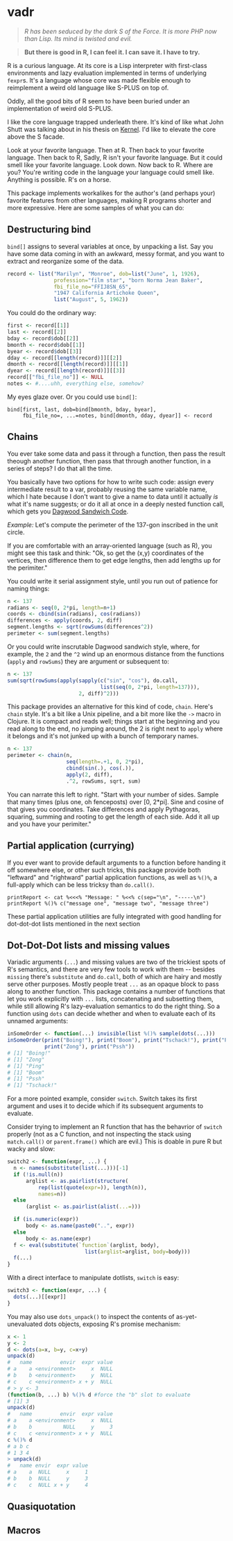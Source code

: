 vadr
======

> _R has been seduced by the dark S of the Force. It is more PHP now
> than Lisp. Its mind is twisted and evil._

> __But there is good in R, I can feel it. I can save it. I have to try.__

R is a curious language. At its core is a Lisp interpreter with
first-class environments and lazy evaluation implemented in terms of
underlying `fexpr`s. It's a language whose core was made flexible
enough to reimplement a weird old language like S-PLUS on top of.

Oddly, all the good bits of R seem to have been buried under
an implementation of weird old S-PLUS.

I like the core language trapped underleath there. It's kind of like
what John Shutt was talking about in his thesis on
[Kernel][kernel]. I'd like to elevate the core above the S facade.

[kernel]: http://web.cs.wpi.edu/~jshutt/kernel.html

Look at your favorite language. Then at R. Then back to your
favorite language. Then back to R, Sadly, R isn't your favorite
language. But it could smell like your favorite language. Look
down. Now back to R. Where are you? You're writing code in the
language your language could smell like. Anything is possible.
R's on a horse.

This package implements workalikes for the author's (and perhaps your)
favorite features from other languages, making R programs shorter and
more expressive. Here are some samples of what you can do:

## Destructuring bind

`bind[]` assigns to several variables at once, by unpacking a list. Say
you have some data coming in with an awkward, messy format, and you
want to extract and reorganize some of the data.

```r
record <- list("Marilyn", "Monroe", dob=list("June", 1, 1926),
               profession="film star", "born Norma Jean Baker",
               fbi_file_no="FFIJ8SN_65",
               "1947 California Artichoke Queen",
               list("August", 5, 1962))
```

You could do the ordinary way:

```r
first <- record[[1]]
last <- record[[2]]
bday <- record$dob[[2]]
bmonth <- record$dob[[1]]
byear <- record$dob[[3]]
dday <- record[[length(record)]][[2]]
dmonth <- record[[length(record)]][[1]]
dyear <- record[[length(record)]][[3]]
record[["fbi_file_no"]] <- NULL
notes <- #....uhh, everything else, somehow?
```

My eyes glaze over. Or you could use `bind[]`:

```
bind[first, last, dob=bind[bmonth, bday, byear],
     fbi_file_no=, ...=notes, bind[dmonth, dday, dyear]] <- record
```

## Chains

You ever take some data and pass it through a function, then pass the
result theough another function, then pass that through another
function, in a series of steps? I do that all the time.

You basically have two options for how to write such code: assign
every intermediate result to a var, probably reusing the same variable
name, which I hate because I don't want to give a name to data until
it actually _is_ what it's name suggests; or do it all at once in a
deeply nested function call, which gets you
[Dagwood Sandwich Code](http://c2.com/cgi/wiki?ThickBreadSmell).

*Example:* Let's compute the perimeter of the 137-gon inscribed in the
unit circle.

If you are comfortable with an array-oriented language (such as R),
you might see this task and think: "Ok, so get the (x,y) coordinates
of the vertices, then difference them to get edge lengths, then add
lengths up for the perimiter."

You could write it serial assignment style, until you run out of patience
for naming things:

```r
n <- 137
radians <- seq(0, 2*pi, length=n+1)
coords <- cbind(sin(radians), cos(radians))
differences <- apply(coords, 2, diff)
segment.lengths <- sqrt(rowSums(differences^2))
perimeter <- sum(segment.lengths)
```

Or you could write inscrutable Dagwood sandwich style, where, for
example, the `2` and the `^2` wind up an enormous distance from the functions
(`apply` and `rowSums`) they are argument or subsequent to:

```r
n <- 137
sum(sqrt(rowSums(apply(sapply(c("sin", "cos"), do.call,
                              list(seq(0, 2*pi, length=137))),
                       2, diff)^2)))
```

This package provides an alternative for this kind of code,
`chain`. Here's `chain` style. It's a bit like a Unix pipeline, and a
bit more like the `->` macro in Clojure. It is compact and reads
well; things start at the beginning and you read along to
the end, no jumping around, the 2 is right next to `apply` where it
belongs and it's not junked up with a bunch of temporary names.

```r
n <- 137
perimeter <- chain(n,
                   seq(length=.+1, 0, 2*pi),
                   cbind(sin(.), cos(.)),
                   apply(2, diff),
                   .^2, rowSums, sqrt, sum)
```

You can narrate this left to right. "Start with your number of
sides. Sample that many times (plus one, oh fenceposts) over [0, 2*pi].
Sine and cosine of that gives you coordinates. Take differences and apply
Pythagoras, squaring, summing and rooting to get the length of each side.
Add it all up and you have your perimiter."

## Partial application (currying)

If you ever want to provide default arguments to a function before
handing it off somewhere else, or other such tricks, this package
provide both "leftward" and "rightward" partial application functions,
as well as `%()%`, a full-apply which can be less tricksy than
`do.call()`.

```
printReport <- cat %<<<% "Message: " %<<% c(sep="\n", "-----\n")
printReport %()% c("message one", "message two", "message three")
```

These partial application utilities are fully integrated with good
handling for dot-dot-dot lists mentioned in the next section

## Dot-Dot-Dot lists and missing values

Variadic arguments (`...`) and missing values are two of the trickiest
spots of R's semantics, and there are very few tools to work with them
-- besides `missing` there's `substitute` and `do.call`, both of which
are hairy and mostly serve other purposes. Mostly people treat `...`
as an opaque block to pass along to another function. This package
contains a number of functions that let you work explicitly with `...`
lists, concatenating and subsetting them, while still allowing R's
lazy-evaluation semantics to do the right thing. So a function using
`dots` can decide whether and when to evaluate each of its unnamed
arguments:

```r
inSomeOrder <- function(...) invisible(list %()% sample(dots(...)))
inSomeOrder(print("Boing!"), print("Boom"), print("Tschack!"), print("Ping"),
            print("Zong"), print("Pssh"))
# [1] "Boing!"
# [1] "Zong"
# [1] "Ping"
# [1] "Boom"
# [1] "Pssh"
# [1] "Tschack!"
```

For a more pointed example, consider `switch`. Switch takes its first
argument and uses it to decide which if its subsequent arguments to
evaluate.

Consider trying to implement an R function that has the behavrior of
`switch` properly (not as a C function, and not inspecting the
stack using `match.call()` or `parent.frame()` which are evil.) This
is doable in pure R but wacky and slow:

```r
switch2 <- function(expr, ...) {
  n <- names(substitute(list(...)))[-1]
  if (!is.null(n))
      arglist <- as.pairlist(structure(
          rep(list(quote(expr=)), length(n)),
          names=n))
  else
      (arglist <- as.pairlist(alist(...=)))

  if (is.numeric(expr))
      body <- as.name(paste0("..", expr))
  else
      body <- as.name(expr)
  f <- eval(substitute(`function`(arglist, body),
                         list(arglist=arglist, body=body)))
  f(...)
}
```

With a direct interface to manipulate dotlists, `switch` is easy:

```r
switch3 <- function(expr, ...) {
  dots(...)[[expr]]
}
```

You may also use `dots_unpack()` to inspect the contents of
as-yet-unevaluated dots objects, exposing R's promise mechanism:

```r
x <- 1
y <- 2
d <- dots(a=x, b=y, c=x+y)
unpack(d)
#   name         envir  expr value
# a    a <environment>     x  NULL
# b    b <environment>     y  NULL
# c    c <environment> x + y  NULL
# > y <- 3
(function(b, ...) b) %()% d #force the "b" slot to evaluate
# [1] 3
unpack(d)
#   name         envir  expr value
# a    a <environment>     x  NULL
# b    b          NULL     y     3
# c    c <environment> x + y  NULL
c %()% d
# a b c
# 1 3 4
> unpack(d)
#   name envir  expr value
# a    a  NULL     x     1
# b    b  NULL     y     3
# c    c  NULL x + y     4
```

## Quasiquotation

## Macros
